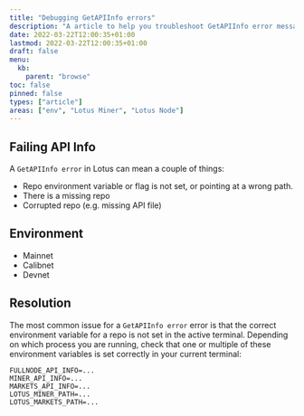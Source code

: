 ```yaml
---
title: "Debugging GetAPIInfo errors"
description: "A article to help you troubleshoot GetAPIInfo error messages"
date: 2022-03-22T12:00:35+01:00
lastmod: 2022-03-22T12:00:35+01:00
draft: false
menu:
  kb:
    parent: "browse"
toc: false
pinned: false
types: ["article"]
areas: ["env", "Lotus Miner", "Lotus Node"]
---
```


## Failing API Info

A `GetAPIInfo error` in Lotus can mean a couple of things:

- Repo environment variable or flag is not set, or pointing at a wrong path.
- There is a missing repo
- Corrupted repo (e.g. missing API file)

## Environment

- Mainnet 
- Calibnet
- Devnet

## Resolution

The most common issue for a `GetAPIInfo error` error is that the correct environment variable for a repo is not set in the active terminal. Depending on which process you are running, check that one or multiple of these environment variables is set correctly in your current terminal:

```plaintext
FULLNODE_API_INFO=...
MINER_API_INFO=...
MARKETS_API_INFO=...
LOTUS_MINER_PATH=...
LOTUS_MARKETS_PATH=...
```
